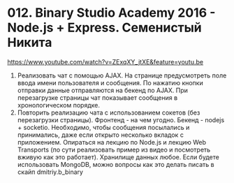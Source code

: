 # 012. Binary Studio Academy 2016 - Node.js + Express. Семенистый Никита
https://www.youtube.com/watch?v=ZExqXY_jtXE&feature=youtu.be

1.	Реализовать чат с помощью AJAX. На странице предусмотреть поле ввода имени пользователя и сообщения. По нажатию кнопки отправки данные отправляются на бекенд по AJAX. При перезагрузке страницы чат показывает сообщения в хронологическом порядке.
2.	Повторить реализацию чата с использованием сокетов (без перезагрузки страницы). Фронтенд - на чем угодно. Бекенд - nodejs + socketio. Необходимо, чтобы сообщения посылались и принимались, даже если открыто несколько вкладок с приложением.
Опираться на лекцию по Node.js и лекцию Web Transports (по сути реализовать пример из видео и посмотреть вживую как это работает).
Хранилище данных любое. Если будете использовать MongoDB, можно вопросы как это делать писать в скайп dmitriy.b_binary
